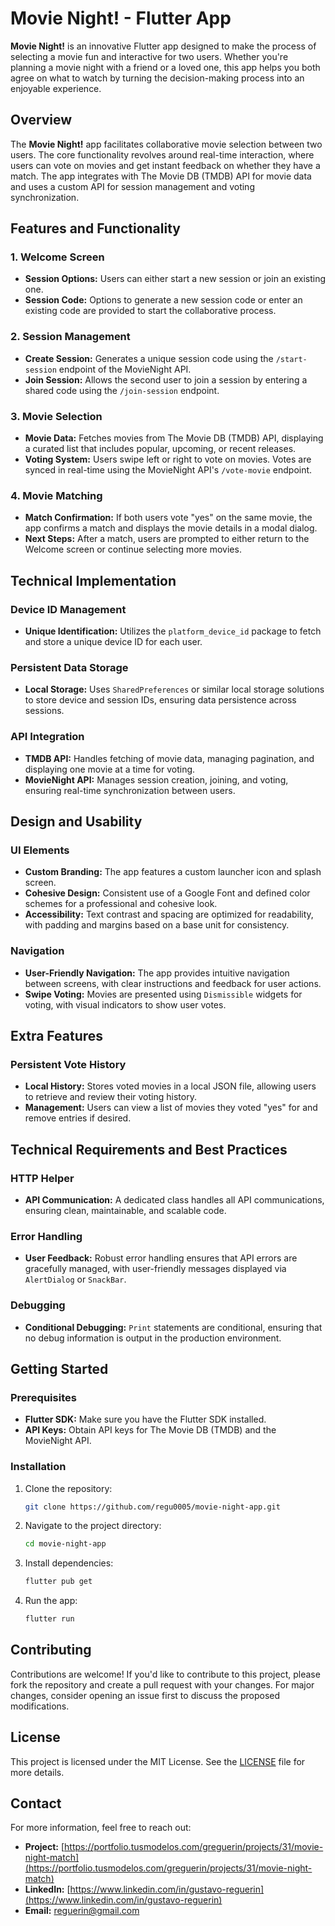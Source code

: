 # Movie Night! - Flutter App

**Movie Night!** is an innovative Flutter app designed to make the process of selecting a movie fun and interactive for two users. Whether you're planning a movie night with a friend or a loved one, this app helps you both agree on what to watch by turning the decision-making process into an enjoyable experience.

## Overview

The **Movie Night!** app facilitates collaborative movie selection between two users. The core functionality revolves around real-time interaction, where users can vote on movies and get instant feedback on whether they have a match. The app integrates with The Movie DB (TMDB) API for movie data and uses a custom API for session management and voting synchronization.

## Features and Functionality

### 1. Welcome Screen
- **Session Options:** Users can either start a new session or join an existing one.
- **Session Code:** Options to generate a new session code or enter an existing code are provided to start the collaborative process.

### 2. Session Management
- **Create Session:** Generates a unique session code using the `/start-session` endpoint of the MovieNight API.
- **Join Session:** Allows the second user to join a session by entering a shared code using the `/join-session` endpoint.

### 3. Movie Selection
- **Movie Data:** Fetches movies from The Movie DB (TMDB) API, displaying a curated list that includes popular, upcoming, or recent releases.
- **Voting System:** Users swipe left or right to vote on movies. Votes are synced in real-time using the MovieNight API's `/vote-movie` endpoint.

### 4. Movie Matching
- **Match Confirmation:** If both users vote "yes" on the same movie, the app confirms a match and displays the movie details in a modal dialog.
- **Next Steps:** After a match, users are prompted to either return to the Welcome screen or continue selecting more movies.

## Technical Implementation

### Device ID Management
- **Unique Identification:** Utilizes the `platform_device_id` package to fetch and store a unique device ID for each user.

### Persistent Data Storage
- **Local Storage:** Uses `SharedPreferences` or similar local storage solutions to store device and session IDs, ensuring data persistence across sessions.

### API Integration
- **TMDB API:** Handles fetching of movie data, managing pagination, and displaying one movie at a time for voting.
- **MovieNight API:** Manages session creation, joining, and voting, ensuring real-time synchronization between users.

## Design and Usability

### UI Elements
- **Custom Branding:** The app features a custom launcher icon and splash screen.
- **Cohesive Design:** Consistent use of a Google Font and defined color schemes for a professional and cohesive look.
- **Accessibility:** Text contrast and spacing are optimized for readability, with padding and margins based on a base unit for consistency.

### Navigation
- **User-Friendly Navigation:** The app provides intuitive navigation between screens, with clear instructions and feedback for user actions.
- **Swipe Voting:** Movies are presented using `Dismissible` widgets for voting, with visual indicators to show user votes.

## Extra Features

### Persistent Vote History
- **Local History:** Stores voted movies in a local JSON file, allowing users to retrieve and review their voting history.
- **Management:** Users can view a list of movies they voted "yes" for and remove entries if desired.

## Technical Requirements and Best Practices

### HTTP Helper
- **API Communication:** A dedicated class handles all API communications, ensuring clean, maintainable, and scalable code.

### Error Handling
- **User Feedback:** Robust error handling ensures that API errors are gracefully managed, with user-friendly messages displayed via `AlertDialog` or `SnackBar`.

### Debugging
- **Conditional Debugging:** `Print` statements are conditional, ensuring that no debug information is output in the production environment.

## Getting Started

### Prerequisites
- **Flutter SDK:** Make sure you have the Flutter SDK installed.
- **API Keys:** Obtain API keys for The Movie DB (TMDB) and the MovieNight API.

### Installation

1. Clone the repository:
    ```bash
    git clone https://github.com/regu0005/movie-night-app.git
    ```
2. Navigate to the project directory:
    ```bash
    cd movie-night-app
    ```
3. Install dependencies:
    ```bash
    flutter pub get
    ```
4. Run the app:
    ```bash
    flutter run
    ```

## Contributing

Contributions are welcome! If you'd like to contribute to this project, please fork the repository and create a pull request with your changes. For major changes, consider opening an issue first to discuss the proposed modifications.

## License

This project is licensed under the MIT License. See the [LICENSE](LICENSE) file for more details.

## Contact

For more information, feel free to reach out:

- **Project:** [https://portfolio.tusmodelos.com/greguerin/projects/31/movie-night-match](https://portfolio.tusmodelos.com/greguerin/projects/31/movie-night-match)
- **LinkedIn:** [https://www.linkedin.com/in/gustavo-reguerin](https://www.linkedin.com/in/gustavo-reguerin)
- **Email:** [reguerin@gmail.com](mailto:reguerin@gmail.com)
